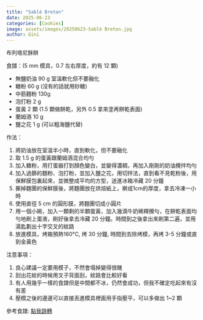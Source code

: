 ```yaml
---
title: "Sablé Breton"
date: 2025-06-23
categories: [Cookies]
image: assets/images/20250623-Sablé Breton.jpg
author: Gini
---
```

布列塔尼酥餅

食譜：(5 mm 模具，0.7 左右厚度，約有 12 顆)
- 無鹽奶油 90 g 室溫軟化但不要融化
- 糖粉 60 g (沒有的話就用砂糖)
- 中筋麵粉 130g
- 泡打粉 2 g
- 蛋黃 2 顆 (1.5 顆做餅乾，另外 0.5 拿來塗再餅乾表面)
- 蘭姆酒 10 g
- 鹽之花 1 g (可以粗海鹽代替)

作法：
1. 將奶油放在室溫半小時，直到軟化，但不要融化
2. 取 1.5 g 的蛋黃跟蘭姆酒混合均勻
3. 加入糖粉，用打蛋器打到顏色變白，並變得濃稠，再加入剛剛的奶油攪拌均勻
4. 加入過篩的麵粉、泡打粉，並加入鹽之花，用切拌法，直到看不見乾粉後，用保鮮膜包裏起來，並微整成平均的方型，送進冰箱冷藏 20 分鐘
5. 撕掉麵團的保鮮膜後，將麵團放在烘焙紙上，擀成1cm的厚度，拿去冷凍一小時
6. 使用直徑 5 cm 的圓形膜，將麵團切成小圓片
7. 用一個小碗，加入一顆剩的半顆蛋黃，加入幾滴牛奶稀釋攪勻，在餅乾表面均勻地刷上蛋液，刷好後拿去冷藏 20 分鐘。時間到之後拿出來刷第二遍，並用湯匙劃出十字交叉的紋路
8. 放進模具，烤箱預熱160°C, 烤 30 分鐘, 時間到去除烤模，再烤 3-5 分鐘或直到金黃色

注意事項：
1. 良心建議一定要用模子，不然會塌掉變得很醜
2. 刮出花紋的時候用叉子背面刮，紋路會比較好看
3. 有人用幾乎一樣的食譜但是中間都不冰，仍然會成功，但我不確定吃起來有沒有差
4. 壓模之後的邊邊可以直接丟進模具裡面用手指壓平，可以多做出 1~2 顆

<p style="overflow-wrap: anywhere;">參考食譜:
<a href="https://www.youtube.com/watch?v=NY5e5oeTEc4" target="_blank">點我跳轉</a>
</p>

